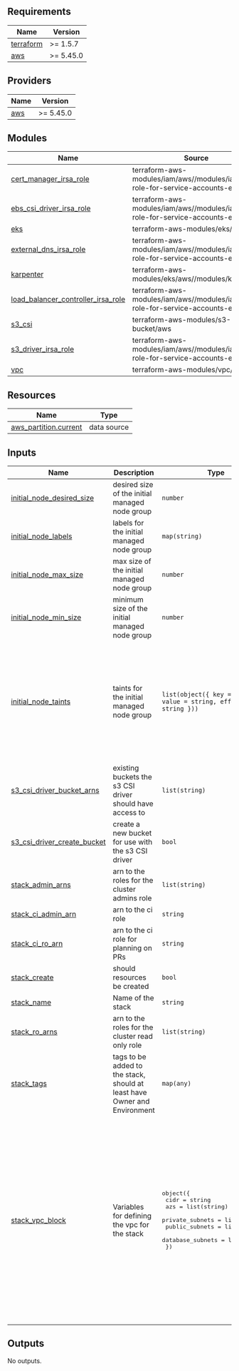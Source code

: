 <!-- BEGIN_TF_DOCS -->
## Requirements

| Name | Version |
|------|---------|
| <a name="requirement_terraform"></a> [terraform](#requirement\_terraform) | >= 1.5.7 |
| <a name="requirement_aws"></a> [aws](#requirement\_aws) | >= 5.45.0 |

## Providers

| Name | Version |
|------|---------|
| <a name="provider_aws"></a> [aws](#provider\_aws) | >= 5.45.0 |

## Modules

| Name | Source | Version |
|------|--------|---------|
| <a name="module_cert_manager_irsa_role"></a> [cert\_manager\_irsa\_role](#module\_cert\_manager\_irsa\_role) | terraform-aws-modules/iam/aws//modules/iam-role-for-service-accounts-eks | 5.39.1 |
| <a name="module_ebs_csi_driver_irsa_role"></a> [ebs\_csi\_driver\_irsa\_role](#module\_ebs\_csi\_driver\_irsa\_role) | terraform-aws-modules/iam/aws//modules/iam-role-for-service-accounts-eks | 5.39.1 |
| <a name="module_eks"></a> [eks](#module\_eks) | terraform-aws-modules/eks/aws | 20.8.5 |
| <a name="module_external_dns_irsa_role"></a> [external\_dns\_irsa\_role](#module\_external\_dns\_irsa\_role) | terraform-aws-modules/iam/aws//modules/iam-role-for-service-accounts-eks | 5.39.1 |
| <a name="module_karpenter"></a> [karpenter](#module\_karpenter) | terraform-aws-modules/eks/aws//modules/karpenter | 20.8.5 |
| <a name="module_load_balancer_controller_irsa_role"></a> [load\_balancer\_controller\_irsa\_role](#module\_load\_balancer\_controller\_irsa\_role) | terraform-aws-modules/iam/aws//modules/iam-role-for-service-accounts-eks | 5.39.1 |
| <a name="module_s3_csi"></a> [s3\_csi](#module\_s3\_csi) | terraform-aws-modules/s3-bucket/aws | 4.1.2 |
| <a name="module_s3_driver_irsa_role"></a> [s3\_driver\_irsa\_role](#module\_s3\_driver\_irsa\_role) | terraform-aws-modules/iam/aws//modules/iam-role-for-service-accounts-eks | 5.39.1 |
| <a name="module_vpc"></a> [vpc](#module\_vpc) | terraform-aws-modules/vpc/aws | 5.8.1 |

## Resources

| Name | Type |
|------|------|
| [aws_partition.current](https://registry.terraform.io/providers/hashicorp/aws/latest/docs/data-sources/partition) | data source |

## Inputs

| Name | Description | Type | Default | Required |
|------|-------------|------|---------|:--------:|
| <a name="input_initial_node_desired_size"></a> [initial\_node\_desired\_size](#input\_initial\_node\_desired\_size) | desired size of the initial managed node group | `number` | `3` | no |
| <a name="input_initial_node_labels"></a> [initial\_node\_labels](#input\_initial\_node\_labels) | labels for the initial managed node group | `map(string)` | <pre>{<br>  "kube-ovn/role": "master"<br>}</pre> | no |
| <a name="input_initial_node_max_size"></a> [initial\_node\_max\_size](#input\_initial\_node\_max\_size) | max size of the initial managed node group | `number` | `6` | no |
| <a name="input_initial_node_min_size"></a> [initial\_node\_min\_size](#input\_initial\_node\_min\_size) | minimum size of the initial managed node group | `number` | `2` | no |
| <a name="input_initial_node_taints"></a> [initial\_node\_taints](#input\_initial\_node\_taints) | taints for the initial managed node group | `list(object({ key = string, value = string, effect = string }))` | <pre>[<br>  {<br>    "effect": "NO_SCHEDULE",<br>    "key": "CriticalAddonsOnly",<br>    "value": "true"<br>  },<br>  {<br>    "effect": "NO_SCHEDULE",<br>    "key": "nidhogg.uswitch.com/kube-system.kube-multus-ds",<br>    "value": "true"<br>  }<br>]</pre> | no |
| <a name="input_s3_csi_driver_bucket_arns"></a> [s3\_csi\_driver\_bucket\_arns](#input\_s3\_csi\_driver\_bucket\_arns) | existing buckets the s3 CSI driver should have access to | `list(string)` | `[]` | no |
| <a name="input_s3_csi_driver_create_bucket"></a> [s3\_csi\_driver\_create\_bucket](#input\_s3\_csi\_driver\_create\_bucket) | create a new bucket for use with the s3 CSI driver | `bool` | `true` | no |
| <a name="input_stack_admin_arns"></a> [stack\_admin\_arns](#input\_stack\_admin\_arns) | arn to the roles for the cluster admins role | `list(string)` | `[]` | no |
| <a name="input_stack_ci_admin_arn"></a> [stack\_ci\_admin\_arn](#input\_stack\_ci\_admin\_arn) | arn to the ci role | `string` | n/a | yes |
| <a name="input_stack_ci_ro_arn"></a> [stack\_ci\_ro\_arn](#input\_stack\_ci\_ro\_arn) | arn to the ci role for planning on PRs | `string` | n/a | yes |
| <a name="input_stack_create"></a> [stack\_create](#input\_stack\_create) | should resources be created | `bool` | `true` | no |
| <a name="input_stack_name"></a> [stack\_name](#input\_stack\_name) | Name of the stack | `string` | `"foundation-stack"` | no |
| <a name="input_stack_ro_arns"></a> [stack\_ro\_arns](#input\_stack\_ro\_arns) | arn to the roles for the cluster read only role | `list(string)` | `[]` | no |
| <a name="input_stack_tags"></a> [stack\_tags](#input\_stack\_tags) | tags to be added to the stack, should at least have Owner and Environment | `map(any)` | <pre>{<br>  "Environment": "prod",<br>  "Owner": "pelotech"<br>}</pre> | no |
| <a name="input_stack_vpc_block"></a> [stack\_vpc\_block](#input\_stack\_vpc\_block) | Variables for defining the vpc for the stack | <pre>object({<br>    cidr             = string<br>    azs              = list(string)<br>    private_subnets  = list(string)<br>    public_subnets   = list(string)<br>    database_subnets = list(string)<br>  })</pre> | <pre>{<br>  "azs": [<br>    "us-west-2a",<br>    "us-west-2b",<br>    "us-west-2c"<br>  ],<br>  "cidr": "172.16.0.0/16",<br>  "database_subnets": [<br>    "172.16.200.0/24",<br>    "172.16.201.0/24",<br>    "172.16.202.0/24"<br>  ],<br>  "private_subnets": [<br>    "172.16.0.0/24",<br>    "172.16.1.0/24",<br>    "172.16.2.0/24"<br>  ],<br>  "public_subnets": [<br>    "172.16.100.0/24",<br>    "172.16.101.0/24",<br>    "172.16.102.0/24"<br>  ]<br>}</pre> | no |

## Outputs

No outputs.
<!-- END_TF_DOCS -->
